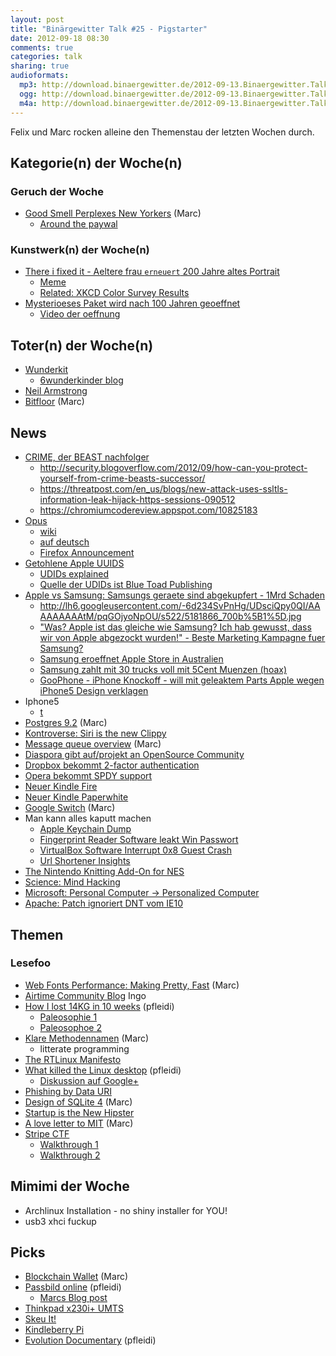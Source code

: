 ```yaml
---
layout: post
title: "Binärgewitter Talk #25 - Pigstarter"
date: 2012-09-18 08:30
comments: true
categories: talk
sharing: true
audioformats:
  mp3: http://download.binaergewitter.de/2012-09-13.Binaergewitter.Talk.25.mp3
  ogg: http://download.binaergewitter.de/2012-09-13.Binaergewitter.Talk.25.ogg
  m4a: http://download.binaergewitter.de/2012-09-13.Binaergewitter.Talk.25.m4a
---
```

Felix und Marc rocken alleine den Themenstau der letzten Wochen durch. 

## Kategorie(n) der Woche(n)
### Geruch der Woche
- [Good Smell Perplexes New Yorkers]( http://www.nytimes.com/2005/10/28/nyregion/28odor.html?_r=4 ) (Marc)
    - [Around the paywal]( https://www.google.com/search?q=Good+Smell+Perplexes+New+Yorker&sugexp=chrome,mod=0&sourceid=chrome&ie=UTF-8 )

### Kunstwerk(n) der Woche(n)
- [There i fixed it - Aeltere frau `erneuert` 200 Jahre altes Portrait]( http://www.escapistmagazine.com/news/view/119195-Helpful-Old-Lady-Ruins-200-Year-Old-Portrait )
    * [Meme]( http://knowyourmeme.com/memes/events/botched-ecce-homo-painting )
    - [Related: XKCD Color Survey Results]( http://blog.xkcd.com/2010/05/03/color-survey-results/ )
- [Mysterioeses Paket wird nach 100 Jahren geoeffnet]( http://www.vg.no/nyheter/utrolige-historier/artikkel.php?artid=10060251 )
    - [Video der oeffnung]( http://www.vgtv.no/#!id=55584 )

## Toter(n) der Woche(n)
- [Wunderkit]( http://www.golem.de/news/6wunderkinder-wunderkit-ist-tot-es-lebe-wunderlist-2-1209-94392.html )
    - [6wunderkinder blog]( http://www.6wunderkinder.com/blog/the-future-of-6wunderkinder-hello-wunderlist-2 )
- [Neil Armstrong]( http://arstechnica.com/science/2012/08/a-hero-for-all-mankind-neil-armstrong-passes-at-age-82 )
- [Bitfloor]( https://bitcointalk.org/index.php?topic=105818 ) (Marc)

## News
- [CRIME, der BEAST nachfolger]( http://arstechnica.com/security/2012/09/crime-hijacks-https-sessions/ )
    * http://security.blogoverflow.com/2012/09/how-can-you-protect-yourself-from-crime-beasts-successor/
    * https://threatpost.com/en_us/blogs/new-attack-uses-ssltls-information-leak-hijack-https-sessions-090512
    * https://chromiumcodereview.appspot.com/10825183
- [Opus]( http://www.opus-codec.org/ )
    * [wiki]( http://en.wikipedia.org/wiki/Opus_(audio_format) )
    * [auf deutsch]( http://www.zdnet.de/88123034/ietf-verabschiedet-lizenzfreien-online-audio-standard-opus/ )
    * [Firefox Announcement](https://hacks.mozilla.org/2012/07/firefox-beta-15-supports-the-new-opus-audio-format/ )
- [Getohlene Apple UUIDS]( http://www.golem.de/news/anonymous-1-000-001-iphone-udids-gestohlen-und-veroeffentlicht-1209-94318.html )
    - [UDIDs explained]( http://arstechnica.com/apple/2012/09/ask-ars-whats-the-big-deal-with-iphone-udids )
    - [Quelle der UDIDs ist Blue Toad Publishing]( http://redtape.nbcnews.com/_news/2012/09/10/13781440-exclusive-the-real-source-of-apple-device-ids-leaked-by-anonymous-last-week )
- [Apple vs Samsung: Samsungs geraete sind abgekupfert - 1Mrd Schaden]( http://www.theverge.com/2012/8/24/3254422/apple-samsung-trial-verdict )
    - http://lh6.googleusercontent.com/-6d234SvPnHg/UDsciQpy0QI/AAAAAAAAAtM/pqGOjyoNpOU/s522/5181866_700b%5B1%5D.jpg
    - ["Was? Apple ist das gleiche wie Samsung? Ich hab gewusst, dass wir von Apple abgezockt wurden!" - Beste Marketing Kampagne fuer Samsung?](https://plus.google.com/u/0/114476892281222708332/posts/246srfbqg6G )
    - [Samsung eroeffnet Apple Store in Australien]( http://allthingsd.com/20120823/samsung-opens-new-apple-store-in-australia/ )
    - [Samsung zahlt mit 30 trucks voll mit 5Cent Muenzen (hoax)](http://www.zurmat.com/2012/08/29/samsung-pays-apple-1-billion-sending-30-trucks-full-of-5-cent-coins/ )
    - [GooPhone - iPhone Knockoff - will mit geleaktem Parts Apple wegen iPhone5 Design verklagen]( http://gizmodo.com/5940253/chinese-clone-company-will-sue-apple-over-iphone-5-design )
- Iphone5
    - [t]( http://lh6.googleusercontent.com/-jHgWtPfNooo/UFFxsJWqkFI/AAAAAAAAAoI/5c486irdIwo/s547/iphone.jpg )
- [Postgres 9.2]( http://wiki.postgresql.org/wiki/What%27s_new_in_PostgreSQL_9.2#Major_new_features ) (Marc)
- [Kontroverse: Siri is the new Clippy]( http://techcrunch.com/2012/08/23/siri-is-the-new-clippy/ )
- [Message queue overview]( http://www.javaplex.com/blog/high-performance-message-queues-get-reviewed/ ) (Marc)
- [Diaspora gibt auf/projekt an OpenSource Community]( http://blog.diasporafoundation.org/2012/08/27/announcement-diaspora-will-now-be-a-community-project.html )
- [Dropbox bekommt 2-factor authentication]( https://blog.dropbox.com/index.php/another-layer-of-security-for-your-dropbox-account/ )
- [Opera bekommt SPDY support]( http://my.opera.com/ODIN/blog/2012/08/28/colourful-opera-12-50-snapshot )
- [Neuer Kindle Fire]( http://www.golem.de/news/tablets-amazon-stellt-neue-kindle-fire-vor-1209-94389.html )
- [Neuer Kindle Paperwhite]( http://www.golem.de/news/kindle-paperwhite-amazons-neuer-e-book-reader-leuchtet-1209-94394.html )
- [Google Switch]( http://www.wired.com/wiredenterprise/2012/09/pluto-switch/all/ ) (Marc)
- Man kann alles kaputt machen
    - [Apple Keychain Dump]( https://github.com/juuso/keychaindump )
    - [Fingerprint Reader Software leakt Win Passwort]( http://arstechnica.com/security/2012/09/windows-passwords-exposed/ )
    - [VirtualBox Software Interrupt 0x8 Guest Crash]( http://www.halfdog.net/Security/2012/VirtualBoxSoftwareInterrupt0x8GuestCrash/ )
    - [Url Shortener Insights]( http://www.zdnet.com/how-to-spy-on-campaigns-of-competitors-who-use-url-shorteners-7000001088/ )
- [ The Nintendo Knitting Add-On for NES]( http://uk.ign.com/articles/2012/08/31/nintendo-almost-made-a-knitting-add-on-for-nes )
- [Science: Mind Hacking]( http://www.zdnet.com/mind-hackers-could-get-secrets-from-your-brainwaves-7000003267/ )
- [Microsoft: Personal Computer -> Personalized Computer]( http://www.heise.de/ix/meldung/Microsoft-PC-heisst-jetzt-Personalized-Computing-1699555.html )
- [Apache: Patch ignoriert DNT vom IE10]( https://github.com/apache/httpd/commit/a381ff35fa4d50a5f7b9f64300dfd98859dee8d0 )

## Themen
### Lesefoo
- [Web Fonts Performance: Making Pretty, Fast]( http://www.igvita.com/2012/09/12/web-fonts-performance-making-pretty-fast/ ) (Marc)
- [Airtime Community Blog](http://www.sourcefabric.org/en/community/blog/) Ingo
- [How I lost 14KG in 10 weeks]( http://paulrouget.com/e/diet/ ) (pfleidi)
    * [Paleosophie 1]( http://paleosophie.de/blog/2012/08/alles-was-man-uber-kohlenhydrate-wissen-sollte-teil-1-was-genau-sind-kohlenhydrate )
    * [Paleosophoe 2]( http://paleosophie.de/blog/2012/09/alles-was-man-uber-kohlenhydrate-wissen-sollte-teil-2-welche-warum-und-wieviel )
- [Klare Methodennamen]( http://37signals.com/svn/posts/3250-clarity-over-brevity-in-variable-and-method-names ) (Marc)
    - litterate programming
- [The RTLinux Manifesto]( http://rtm-cs.sinp.msu.ru/manual/rtl/rtlmanifesto.pdf )
- [What killed the Linux desktop]( http://tirania.org/blog/archive/2012/Aug-29.html ) (pfleidi)
    * [Diskussion auf Google+]( https://plus.google.com/115250422803614415116/posts/hMT5kW8LKJk )
- [Phishing by Data URI]( http://klevjers.com/papers/phishing.pdf )
- [Design of SQLite 4]( http://www.sqlite.org/src4/doc/trunk/www/design.wiki ) (Marc)
- [Startup is the New Hipster]( http://fosslien.com/startup/ )
- [A love letter to MIT]( http://tech.mit.edu/V132/N35/loveletter.html ) (Marc)
- [Stripe CTF]( https://stripe-ctf.com/progress/makefu )
    * [Walkthrough 1]( http://blog.spiderlabs.com/2012/08/stripe-ctf-walkthrough.html )
    * [Walkthrough 2]( http://blog.matthewdfuller.com/2012/08/stripe-capture-flag-level-by-level.html )

## Mimimi der Woche
- Archlinux Installation - no shiny installer for YOU!
- usb3 xhci fuckup

## Picks
- [Blockchain Wallet]( https://blockchain.info/wallet/ ) (Marc)
- [Passbild online]( http://www.passbild-online.de/ ) (pfleidi)
    * [Marcs Blog post]( http://blog.marc-seeger.de/2009/12/20/biometrische-passfotos-selbstgemacht/ )
- [Thinkpad x230i](http://www.amazon.de/Lenovo-Notebook-Intel-3210M-500GB/dp/B0088W0G0Q/tag=krebsco-21 )[+ UMTS]( http://www.notebooksbilliger.de/lenovo+thinkpad+mobile+broadband+0a36319+umts+modul )
- [Skeu It!]( http://skeu.it/ )
- [Kindleberry Pi](  http://www.theregister.co.uk/2012/09/11/kindleberry_pi/ )
- [Evolution Documentary]( http://www.youtube.com/user/EvolutionDocumentary ) (pfleidi)
